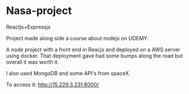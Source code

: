 # Nasa-project
Reactjs+Expressjs

Project made along side a course about nodejs on UDEMY.

A node project with a front end in Reacjs and deployed on a AWS server using docker.
That deployment gave had some bumps along the road but overall it was worth it.

I also used MongoDB and some API's from spaceX.

To access it: http://15.229.3.231:8000/

